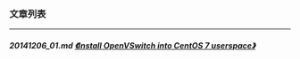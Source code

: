 ### 文章列表  
----  
##### 20141206_01.md   [《Install OpenVSwitch into CentOS 7 userspace》](20141206_01.md)  
